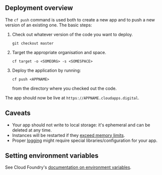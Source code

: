 ## Deployment overview

The `cf push` command is used both to create a new app and to push a new version of an existing one. The basic steps:

1. Check out whatever version of the code you want to deploy.
    ```
    git checkout master
    ```

1. Target the appropriate organisation and space.
    ```
    cf target -o <SOMEORG> -s <SOMESPACE>
    ```
1. Deploy the application by running:

    ```
    cf push <APPNAME>
    ```

    from the directory where you checked out the code.

The app should now be live at `https://APPNAME.cloudapps.digital`.

## Caveats
* Your app should not write to local storage: it's ephemeral and can be deleted at any time.
* Instances will be restarted if they [exceed memory limits](/deploying_apps/quotas/).
* Proper [logging](/deploying_apps/logging/) might require special libraries/configuration for your app.

## Setting environment variables

See Cloud Foundry's [documentation on environment variables](https://docs.cloudfoundry.org/devguide/deploy-apps/environment-variable.html).